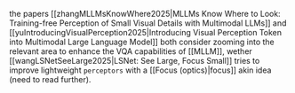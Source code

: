 the papers [[zhangMLLMsKnowWhere2025|MLLMs Know Where to Look: Training-free Perception of Small Visual Details with Multimodal LLMs]] and [[yuIntroducingVisualPerception2025|Introducing Visual Perception Token into Multimodal Large Language Model]] both consider zooming into the relevant area to enhance the VQA capabilities of [[MLLM]], wether [[wangLSNetSeeLarge2025|LSNet: See Large, Focus Small]] tries to improve lightweight `perceptors` with a [[Focus (optics)|focus]] akin idea (need to read further).